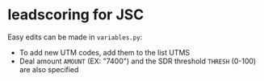 # leadscoring for JSC

Easy edits can be made in `variables.py`:
- To add new UTM codes, add them to the list UTMS
- Deal amount `AMOUNT` (EX: "7400") and the SDR threshold `THRESH` (0-100) are also specified

